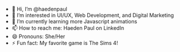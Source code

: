 - 👋 Hi, I’m @haedenpaul
- 👀 I’m interested in UI/UX, Web Development, and Digital Marketing
- 🌱 I’m currently learning more Javascript animations
- 📫 How to reach me: Haeden Paul on LinkedIn
- 😄 Pronouns: She/Her
- ⚡ Fun fact: My favorite game is The Sims 4!

